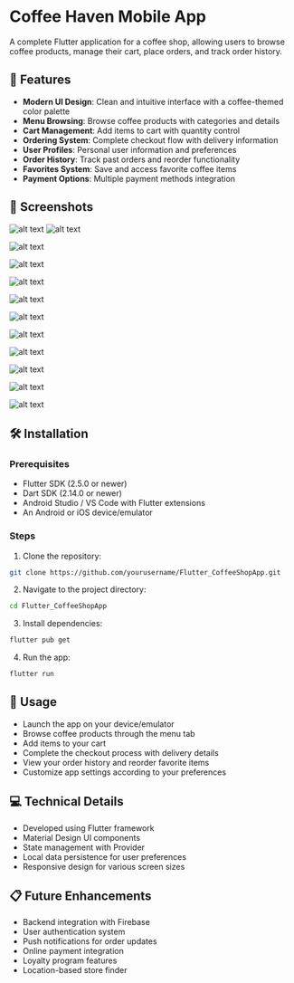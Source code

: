 # Coffee Haven Mobile App

A complete Flutter application for a coffee shop, allowing users to browse coffee products, manage their cart, place orders, and track order history.

## 📱 Features

- **Modern UI Design**: Clean and intuitive interface with a coffee-themed color palette
- **Menu Browsing**: Browse coffee products with categories and details
- **Cart Management**: Add items to cart with quantity control
- **Ordering System**: Complete checkout flow with delivery information
- **User Profiles**: Personal user information and preferences
- **Order History**: Track past orders and reorder functionality
- **Favorites System**: Save and access favorite coffee items
- **Payment Options**: Multiple payment methods integration

## 📸 Screenshots


![alt text](<Capture d’écran du 2025-04-29 02-04-45.png>)
![alt text](<Capture d’écran du 2025-04-29 02-04-59.png>)

![alt text](<Capture d’écran du 2025-04-29 02-05-18.png>)

![alt text](<Capture d’écran du 2025-04-29 02-05-27.png>)

![alt text](<Capture d’écran du 2025-04-29 02-05-36.png>)

![alt text](<Capture d’écran du 2025-04-29 02-05-50.png>)

![alt text](<Capture d’écran du 2025-04-29 02-05-57.png>)

![alt text](<Capture d’écran du 2025-04-29 02-06-06.png>)

![alt text](<Capture d’écran du 2025-04-29 02-06-13.png>)

![alt text](<Capture d’écran du 2025-04-29 02-06-20.png>)

![alt text](<Capture d’écran du 2025-04-29 02-06-27.png>)

![alt text](<Capture d’écran du 2025-04-29 02-07-10.png>)


## 🛠️ Installation

### Prerequisites
- Flutter SDK (2.5.0 or newer)
- Dart SDK (2.14.0 or newer)
- Android Studio / VS Code with Flutter extensions
- An Android or iOS device/emulator

### Steps

1. Clone the repository:
```bash
git clone https://github.com/yourusername/Flutter_CoffeeShopApp.git
```

2. Navigate to the project directory:
```bash
cd Flutter_CoffeeShopApp
```

3. Install dependencies:
```bash
flutter pub get
```

4. Run the app:
```bash
flutter run
```

## 🚀 Usage

- Launch the app on your device/emulator
- Browse coffee products through the menu tab
- Add items to your cart
- Complete the checkout process with delivery details
- View your order history and reorder favorite items
- Customize app settings according to your preferences

## 💻 Technical Details

- Developed using Flutter framework
- Material Design UI components
- State management with Provider
- Local data persistence for user preferences
- Responsive design for various screen sizes

## 📋 Future Enhancements

- Backend integration with Firebase
- User authentication system
- Push notifications for order updates
- Online payment integration
- Loyalty program features
- Location-based store finder


